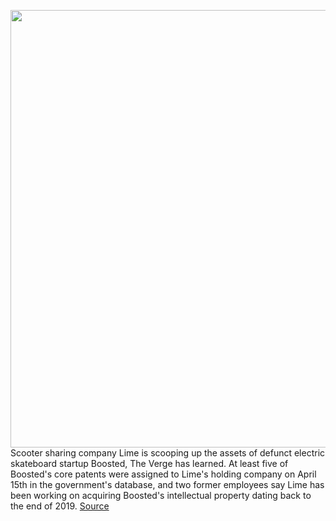 <img src='https://cdn.vox-cdn.com/thumbor/E1h19M5IQKgtb31e9Yj0KJm4WaU=/0x0:2040x1360/1200x800/filters:focal(857x517:1183x843)/cdn.vox-cdn.com/uploads/chorus_image/image/66665859/akrales_180709_2715_0013.0.jpg' width='700px' /><br/>
Scooter sharing company Lime is scooping up the assets of defunct electric skateboard startup Boosted, The Verge has learned. At least five of Boosted's core patents were assigned to Lime's holding company on April 15th in the government's database, and two former employees say Lime has been working on acquiring Boosted's intellectual property dating back to the end of 2019.
<a href='https://www.theverge.com/2020/4/16/21224164/lime-buys-boosted-electric-skateboard-scooter-acquistion-bankrupt'> Source <a/>